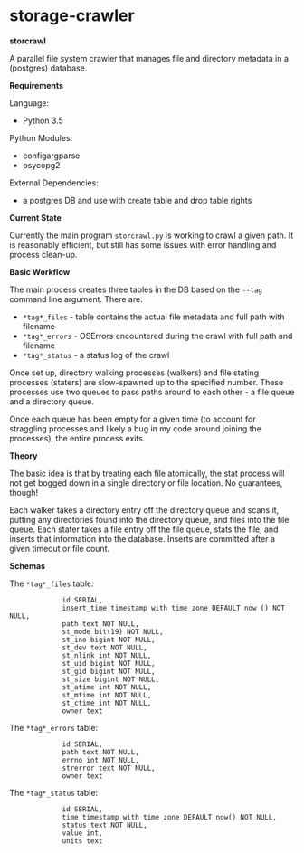 # storage-crawler
**storcrawl**

A parallel file system crawler that manages file and directory metadata in a (postgres) database.

**Requirements**

Language:
   - Python 3.5

Python Modules:
   - configargparse
   - psycopg2

External Dependencies:
   - a postgres DB and use with create table and drop table rights

**Current State**

Currently the main program `storcrawl.py` is working to crawl a given path. It is reasonably efficient, but still has some issues with error handling and process clean-up.

**Basic Workflow**

The main process creates three tables in the DB based on the `--tag` command line argument. There are:

   - `*tag*_files` - table contains the actual file metadata and full path with filename
   - `*tag*_errors` - OSErrors encountered during the crawl with full path and filename
   - `*tag*_status` - a status log of the crawl

Once set up, directory walking processes (walkers) and file stating processes (staters) are slow-spawned up to the specified number. These processes use two queues to pass paths around to each other - a file queue and a directory queue.

Once each queue has been empty for a given time (to account for straggling processes and likely a bug in my code around joining the processes), the entire process exits.

**Theory**

The basic idea is that by treating each file atomically, the stat process will not get bogged down in a single directory or file location. No guarantees, though!

Each walker takes a directory entry off the directory queue and scans it, putting any directories found into the directory queue, and files into the file queue. Each stater takes a file entry off the file queue, stats the file, and inserts that information into the database. Inserts are committed after a given timeout or file count.

**Schemas**

The `*tag*_files` table:

                 id SERIAL,
                 insert_time timestamp with time zone DEFAULT now () NOT NULL,
                 path text NOT NULL,
                 st_mode bit(19) NOT NULL,
                 st_ino bigint NOT NULL,
                 st_dev text NOT NULL,
                 st_nlink int NOT NULL,
                 st_uid bigint NOT NULL,
                 st_gid bigint NOT NULL,
                 st_size bigint NOT NULL,
                 st_atime int NOT NULL,
                 st_mtime int NOT NULL,
                 st_ctime int NOT NULL,
                 owner text

The `*tag*_errors` table:

                 id SERIAL,
                 path text NOT NULL,
                 errno int NOT NULL,
                 strerror text NOT NULL,
                 owner text

The `*tag*_status` table:

                 id SERIAL,
                 time timestamp with time zone DEFAULT now() NOT NULL,
                 status text NOT NULL,
                 value int,
                 units text

